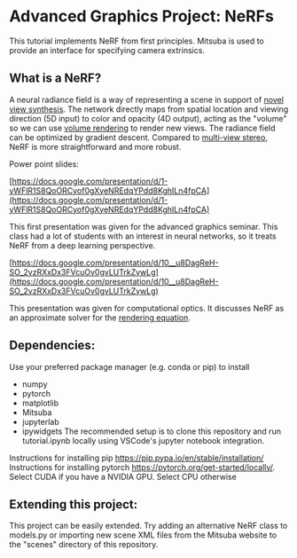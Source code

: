 # Advanced Graphics Project: NeRFs
This tutorial implements NeRF from first principles. Mitsuba is used to provide an interface for specifying camera extrinsics.

## What is a NeRF?

A neural radiance field is a way of representing a scene in support of [novel view synthesis](https://en.wikipedia.org/wiki/View_synthesis). The network directly maps from spatial location and viewing direction (5D input) to color and opacity (4D output), acting as the "volume" so we can use [volume rendering](https://en.wikipedia.org/wiki/Volume_rendering) to render new views. The radiance field can be optimized by gradient descent. Compared to [multi-view stereo](https://carlos-hernandez.org/papers/fnt_mvs_2015.pdf), NeRF is more straightforward and more robust.

Power point slides:

[https://docs.google.com/presentation/d/1-yWFlR1S8QoORCyof0gXyeNREdqYPdd8KghILn4fpCA](https://docs.google.com/presentation/d/1-yWFlR1S8QoORCyof0gXyeNREdqYPdd8KghILn4fpCA)

This first presentation was given for the advanced graphics seminar. This class had a lot of students with an interest in neural networks, so it treats NeRF from a deep learning perspective.

[https://docs.google.com/presentation/d/10__u8DagReH-SO_2vzRXxDx3FVcuOv0gvLUTrkZywLg](https://docs.google.com/presentation/d/10__u8DagReH-SO_2vzRXxDx3FVcuOv0gvLUTrkZywLg)

This presentation was given for computational optics. It discusses NeRF as an approximate solver for the [rendering equation](https://en.wikipedia.org/wiki/Rendering_equation#:~:text=In%20computer%20graphics%2C%20the%20rendering,under%20a%20geometric%20optics%20approximation.).

## Dependencies:
Use your preferred package manager (e.g. conda or pip) to install
* numpy
* pytorch
* matplotlib
* Mitsuba
* jupyterlab
* ipywidgets
The recommended setup is to clone this repository and run tutorial.ipynb locally using VSCode's jupyter notebook integration.

Instructions for installing pip https://pip.pypa.io/en/stable/installation/
Instructions for installing pytorch https://pytorch.org/get-started/locally/. Select CUDA if you have a NVIDIA GPU. Select CPU otherwise

## Extending this project:
This project can be easily extended. Try adding an alternative NeRF class to models.py or importing new scene XML files from the Mitsuba website to the "scenes"
directory of this repository.
